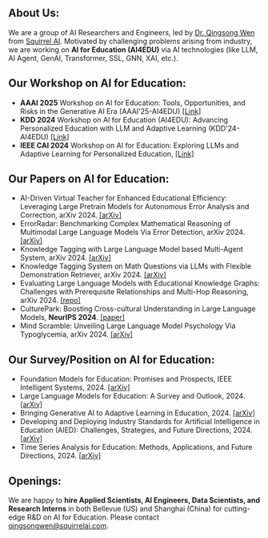 ## About Us:
We are a group of AI Researchers and Engineers, led by [Dr. Qingsong Wen](https://sites.google.com/site/qingsongwen8/) from [Squirrel AI](https://squirrelai.com/). Motivated by challenging problems arising from industry, we are working on **AI for Education (AI4EDU)** via AI technologies (like LLM, AI Agent, GenAI, Transformer, SSL, GNN, XAI, etc.).

## Our Workshop on AI for Education:
- **AAAI 2025** Workshop on AI for Education: Tools, Opportunities, and Risks in the Generative AI Era (AAAI'25-AI4EDU) [[Link]](https://ai4ed.cc/workshops/aaai2025)
- **KDD 2024** Workshop on AI for Education (AI4EDU): Advancing Personalized Education with LLM and Adaptive Learning (KDD'24-AI4EDU) [[Link]](https://ai-for-edu.github.io/workshop_kdd2024.html)
- **IEEE CAI 2024** Workshop on AI for Education: Exploring LLMs and Adaptive Learning for Personalized Education, [[Link]](https://ai-for-edu.github.io/workshop_cai2024.html)

## Our Papers on AI for Education:

- AI-Driven Virtual Teacher for Enhanced Educational Efficiency: Leveraging Large Pretrain Models for Autonomous Error Analysis and Correction, arXiv 2024. [[arXiv]](https://arxiv.org/abs/2409.09403)
- ErrorRadar: Benchmarking Complex Mathematical Reasoning of Multimodal Large Language Models Via Error Detection, arXiv 2024.[[arXiv]](https://arxiv.org/abs/2410.04509)
- Knowledge Tagging with Large Language Model based Multi-Agent System, arXiv 2024. [[arXiv]](https://arxiv.org/abs/2409.08406)
- Knowledge Tagging System on Math Questions via LLMs with Flexible Demonstration Retriever, arXiv 2024. [[arXiv]](https://arxiv.org/abs/2406.13885)
- Evaluating Large Language Models with Educational Knowledge Graphs: Challenges with Prerequisite Relationships and Multi-Hop Reasoning, arXiv 2024. [[repo]](https://ai-for-edu.github.io/Evaluating-Large-Language-Models-with-Educational-Knowledge-Graphs-on-Prerequisite-Relationships/)
- CulturePark: Boosting Cross-cultural Understanding in Large Language Models, **NeurIPS 2024**. [[paper]](https://arxiv.org/abs/2405.15145)
- Mind Scramble: Unveiling Large Language Model Psychology Via Typoglycemia, arXiv 2024. [[arXiv]](https://arxiv.org/abs/2410.01677)


## Our Survey/Position on AI for Education:
- Foundation Models for Education: Promises and Prospects, IEEE Intelligent Systems, 2024. [[arXiv]](https://arxiv.org/abs/2405.10959)
- Large Language Models for Education: A Survey and Outlook, 2024. [[arXiv]](https://arxiv.org/abs/2403.18105)
- Bringing Generative AI to Adaptive Learning in Education, 2024. [[arXiv]](https://arxiv.org/abs/2402.14601)
- Developing and Deploying Industry Standards for Artificial Intelligence in Education (AIED): Challenges, Strategies, and Future Directions, 2024. [[arXiv]](https://arxiv.org/abs/2403.14689)
- Time Series Analysis for Education: Methods, Applications, and Future Directions, 2024. [[arXiv]](https://arxiv.org/abs/2408.13960)


## Openings:
We are happy to **hire Applied Scientists, AI Engineers, Data Scientists, and Research Interns** in both Bellevue (US) and Shanghai (China) for cutting-edge R&D on AI for Education. Please contact qingsongwen@squirrelai.com.
